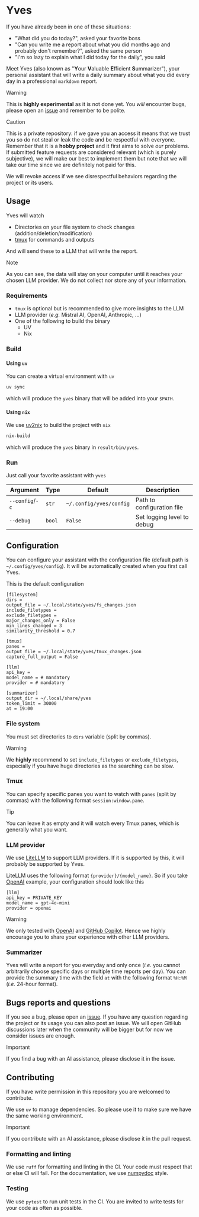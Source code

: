 # Yves

If you have already been in one of these situations:

- "What did you do today?", asked your favorite boss
- "Can you write me a report about what you did months ago and probably don't remember?", asked the same person
- "I'm so lazy to explain what I did today for the daily", you said

Meet Yves (also known as "**Y**our **V**aluable **E**fficient **S**ummarizer"), your personal assistant that will write a daily summary about what you did every day in a professional `markdown` report.

> [!WARNING]
> This is **highly experimental** as it is not done yet.
> You _will_ encounter bugs, please open an [issue](https://github.com/rxfremk/yves/issues/new/choose) and remember to be polite.

> [!CAUTION]
> This is a private repository: if we gave you an access it means that we trust you so do not steal or leak the code and be respectful with everyone.
> Remember that it is a **hobby project** and it first aims to solve _our_ problems.
> If submitted feature requests are considered relevant (which is purely subjective), we will make our best to implement them but note that we will take our time since we are definitely not paid for this.
>
> We will revoke access if we see disrespectful behaviors regarding the project or its users.

## Usage

Yves will watch

- Directories on your file system to check changes (addition/deletion/modification)
- [tmux](https://github.com/tmux/tmux) for commands and outputs

And will send these to a LLM that will write the report.

> [!NOTE]
> As you can see, the data will stay on your computer until it reaches your chosen LLM provider.
> We do not collect nor store any of your information.

### Requirements

- `tmux` is optional but is recommended to give more insights to the LLM
- LLM provider (_e.g._ Mistral AI, OpenAI, Anthropic, ...)
- One of the following to build the binary
  - UV
  - Nix

### Build

#### Using `uv`

You can create a virtual environment with `uv`

```bash
uv sync
```

which will produce the `yves` binary that will be added into your `$PATH`.

#### Using `nix`

We use [uv2nix](https://github.com/pyproject-nix/uv2nix) to build the project with `nix`

```bash
nix-build
```

which will produce the `yves` binary in `result/bin/yves`.

### Run

Just call your favorite assistant with `yves`

| Argument        | Type   | Default                 | Description                |
| --------------- | ------ | ----------------------- | -------------------------- |
| `--config`/`-c` | `str`  | `~/.config/yves/config` | Path to configuration file |
| `--debug`       | `bool` | `False`                 | Set logging level to debug |

## Configuration

You can configure your assistant with the configuration file (default path is `~/.config/yves/config`).
It will be automatically created when you first call Yves.

This is the default configuration

```
[filesystem]
dirs =
output_file = ~/.local/state/yves/fs_changes.json
include_filetypes =
exclude_filetypes =
major_changes_only = False
min_lines_changed = 3
similarity_threshold = 0.7

[tmux]
panes =
output_file = ~/.local/state/yves/tmux_changes.json
capture_full_output = False

[llm]
api_key =
model_name = # mandatory
provider = # mandatory

[summarizer]
output_dir = ~/.local/share/yves
token_limit = 30000
at = 19:00
```

### File system

You must set directories to `dirs` variable (split by commas).

> [!WARNING]
> We **highly** recommend to set `include_filetypes` or `exclude_filetypes`, especially if you have huge directories as the searching can be slow.

### Tmux

You can specify specific panes you want to watch with `panes` (split by commas) with the following format `session:window.pane`.

> [!TIP]
> You can leave it as empty and it will watch every Tmux panes, which is generally what you want.

### LLM provider

We use [LiteLLM](https://docs.litellm.ai/) to support LLM providers.
If it is supported by this, it will probably be supported by Yves.

LiteLLM uses the following format `{provider}/{model_name}`.
So if you take [OpenAI](https://docs.litellm.ai/docs/providers/openai) example, your configuration should look like this

```
[llm]
api_key = PRIVATE_KEY
model_name = gpt-4o-mini
provider = openai
```

> [!WARNING]
> We only tested with [OpenAI](https://docs.litellm.ai/docs/providers/openai) and [GitHub Copilot](https://docs.litellm.ai/docs/providers/github_copilot).
> Hence we highly encourage you to share your experience with other LLM providers.

### Summarizer

Yves will write a report for you everyday and only once (_i.e._ you cannot arbitrarily choose specific days or multiple time reports per day).
You can provide the summary time with the field `at` with the following format `%H:%M` (_i.e._ 24-hour format).

## Bugs reports and questions

If you see a bug, please open an [issue](https://github.com/rxfremk/yves/issues/new/choose).
If you have any question regarding the project or its usage you can also post an issue.
We will open GitHub discussions later when the community will be bigger but for now we consider issues are enough.

> [!IMPORTANT]
> If you find a bug with an AI assistance, please disclose it in the issue.

## Contributing

If you have write permission in this repository you are welcomed to contribute.

We use `uv` to manage dependencies.
So please use it to make sure we have the same working environment.

> [!IMPORTANT]
> If you contribute with an AI assistance, please disclose it in the pull request.

### Formatting and linting

We use `ruff` for formatting and linting in the CI.
Your code must respect that or else CI will fail.
For the documentation, we use [numpydoc](https://numpydoc.readthedocs.io/en/latest/format.html) style.

### Testing

We use `pytest` to run unit tests in the CI.
You are invited to write tests for your code as often as possible.
